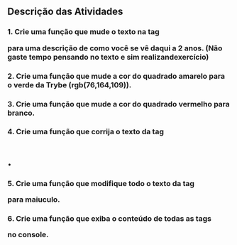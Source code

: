 ## Descrição das Atividades

### 1. Crie uma função que mude o texto na tag <p> para uma descrição de como você se vê daqui a 2 anos. (Não gaste tempo pensando no texto e sim realizandexercício)
### 2. Crie uma função que mude a cor do quadrado amarelo para o verde da Trybe (rgb(76,164,109)).
### 3. Crie uma função que mude a cor do quadrado vermelho para branco.
### 4. Crie uma função que corrija o texto da tag <h1>.
### 5. Crie uma função que modifique todo o texto da tag <p> para maiuculo.
### 6. Crie uma função que exiba o conteúdo de todas as tags <p> no console.